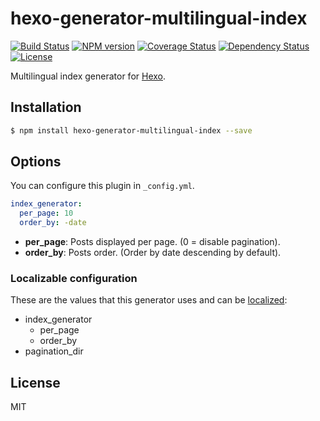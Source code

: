 # hexo-generator-multilingual-index

[![Build Status](https://travis-ci.org/ahaasler/hexo-generator-multilingual-index.svg?branch=master)](https://travis-ci.org/ahaasler/hexo-generator-multilingual-index)
[![NPM version](https://badge.fury.io/js/hexo-generator-multilingual-index.svg)](http://badge.fury.io/js/hexo-generator-multilingual-index)
[![Coverage Status](https://img.shields.io/coveralls/ahaasler/hexo-generator-multilingual-index.svg)](https://coveralls.io/r/ahaasler/hexo-generator-multilingual-index?branch=master)
[![Dependency Status](https://gemnasium.com/ahaasler/hexo-generator-multilingual-index.svg)](https://gemnasium.com/ahaasler/hexo-generator-multilingual-index)
[![License](https://img.shields.io/badge/license-MIT%20License-blue.svg)](LICENSE)

Multilingual index generator for [Hexo](http://hexo.io/).

## Installation

``` bash
$ npm install hexo-generator-multilingual-index --save
```

## Options

You can configure this plugin in `_config.yml`.

``` yaml
index_generator:
  per_page: 10
  order_by: -date
```

- **per_page**: Posts displayed per page. (0 = disable pagination).
- **order_by**: Posts order. (Order by date descending by default).

### Localizable configuration

These are the values that this generator uses and can be [localized](https://github.com/ahaasler/hexo-multilingual#_c-configuration-locales "Configuring locales"):

- index_generator
  - per_page
  - order_by
- pagination_dir

## License

MIT
